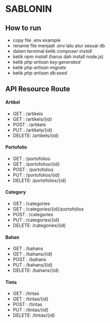 # SABLONIN
## How to run
- copy file .env.example
- rename file menjadi .env lalu atur sesuai db
- dalam terminal ketik *composer install*
- ketik *npm install* (harus dah install node.js)
- ketik *php artisan key:generated*
- ketik *php artisan migrate*
- ketik *php artisan db:seed*

## API Resource Route
#### Artikel
- GET   : /artikels
- GET   : /artikels/{id}
- POST  : /artikels
- PUT   : /artikels/{id}
- DELETE: /artikels/{id}

#### Portofolio
- GET   : /portofolios
- GET   : /portofolios/{id}
- POST  : /portofolios
- PUT   : /portofolios/{id}
- DELETE: /portofolios/{id}

#### Category
- GET   : /categories
- GET   : /categories/{id}/portofolios
- POST  : /categories
- PUT   : /categories/{id}
- DELETE: /categories/{id}

#### Bahan
- GET   : /bahans
- GET   : /bahans/{id}
- POST  : /bahans
- PUT   : /bahans/{id}
- DELETE: /bahans/{id}

#### Tinta
- GET   : /tintas
- GET   : /tintas/{id}
- POST  : /tintas
- PUT   : /tintas/{id}
- DELETE: /tintas/{id}

